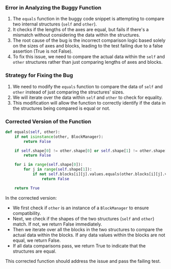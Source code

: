 ### Error in Analyzing the Buggy Function
1. The `equals` function in the buggy code snippet is attempting to compare two internal structures (`self` and `other`). 
2. It checks if the lengths of the axes are equal, but fails if there's a mismatch without considering the data within the structures.
3. The root cause of the bug is the incorrect comparison logic based solely on the sizes of axes and blocks, leading to the test failing due to a false assertion (True is not False).
4. To fix this issue, we need to compare the actual data within the `self` and `other` structures rather than just comparing lengths of axes and blocks.

### Strategy for Fixing the Bug
1. We need to modify the `equals` function to compare the data of `self` and `other` instead of just comparing the structures' sizes.
2. We will iterate over the data within `self` and `other` to check for equality.
3. This modification will allow the function to correctly identify if the data in the structures being compared is equal or not.

### Corrected Version of the Function
```python
def equals(self, other):
    if not isinstance(other, BlockManager):
        return False

    if self.shape[0] != other.shape[0] or self.shape[1] != other.shape[1]:
        return False

    for i in range(self.shape[0]):
        for j in range(self.shape[1]):
            if not self.blocks[i][j].values.equals(other.blocks[i][j].values):
                return False

    return True
```

In the corrected version:
- We first check if `other` is an instance of a `BlockManager` to ensure compatibility.
- Next, we check if the shapes of the two structures (`self` and `other`) match. If not, we return False immediately.
- Then we iterate over all the blocks in the two structures to compare the actual data within the blocks. If any data values within the blocks are not equal, we return False.
- If all data comparisons pass, we return True to indicate that the structures are equal.

This corrected function should address the issue and pass the failing test.